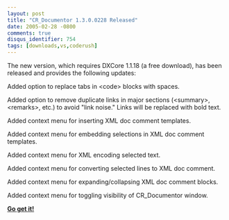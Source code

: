 ```yaml
---
layout: post
title: "CR_Documentor 1.3.0.0228 Released"
date: 2005-02-28 -0800
comments: true
disqus_identifier: 754
tags: [downloads,vs,coderush]
---
```

The new version, which requires DXCore 1.1.18 (a free download), has
been released and provides the following updates:

Added option to replace tabs in \<code\> blocks with spaces.

Added option to remove duplicate links in major sections (\<summary\>,
\<remarks\>, etc.) to avoid "link noise." Links will be replaced with
bold text.

Added context menu for inserting XML doc comment templates.

Added context menu for embedding selections in XML doc comment
templates.

Added context menu for XML encoding selected text.

Added context menu for converting selected lines to XML doc comment.

Added context menu for expanding/collapsing XML doc comment blocks.

Added context menu for toggling visibility of CR\_Documentor window.


 **[Go get
it!](/archive/2004/11/15/cr_documentor-the-documentor-plug-in-for-dxcore.aspx)**
